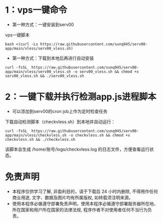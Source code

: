 # 1：vps一键命令
* 第一种方式：一键安装到serv00


vps一键脚本
```
bash <(curl -Ls https://raw.githubusercontent.com/sunq945/serv00-app/main/vless/serv00_vless.sh)
```
* 第一种方式：下载到本地后再进行自动安装
  
```
curl -fsSL  https://raw.githubusercontent.com/sunq945/serv00-app/main/vless/serv00_vless.sh -o serv00_vless.sh && chmod +x serv00_vless.sh && ./serv00_vless.sh
```


# 2：一键下载并执行检测app.js进程脚本
* 可以添加到serv00的cron job上作为定时检查任务

下载自动检测脚本（checkvless.sh）到本地并自动运行：
```
curl -fsSL  https://raw.githubusercontent.com/sunq945/serv00-app/main/vless/checkvless.sh -o checkvless.sh && chmod +x checkvless.sh && ./checkvless.sh
```
该脚本会生成 /home/账号/logs/checkvless.log 的日志文件，方便查看运行状态。

# 免责声明
* 本程序仅供学习了解, 非盈利目的，请于下载后 24 小时内删除, 不得用作任何商业用途, 文字、数据及图片均有所属版权, 如转载须注明来源。
* 使用本程序必循遵守部署免责声明，使用本程序必循遵守部署服务器所在地、所在国家和用户所在国家的法律法规, 程序作者不对使用者任何不当行为负责。
